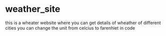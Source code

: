 # weather_site
this is a wheater website where you can get details of wheather of different cities you can change the unit from celcius to farenhiet in code
